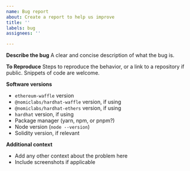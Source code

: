 ```yaml
---
name: Bug report
about: Create a report to help us improve
title: ''
labels: bug
assignees: ''

---
```


**Describe the bug**
A clear and concise description of what the bug is.

**To Reproduce**
Steps to reproduce the behavior, or a link to a repository if public.
Snippets of code are welcome.

**Software versions**
- `ethereum-waffle` version
- `@nomiclabs/hardhat-waffle` version, if using
- `@nomiclabs/hardhat-ethers` version, if using
- `hardhat` version, if using
 - Package manager (yarn, npm, or pnpm?)
 - Node version (`node --version`)
- Solidity version, if relevant

**Additional context**

- Add any other context about the problem here
- Include screenshots if applicable
